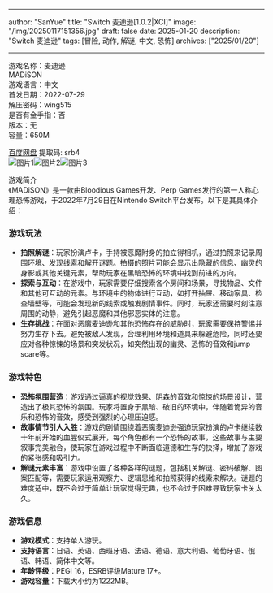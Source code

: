 
---
author: "SanYue"
title: "Switch 麦迪逊[1.0.2|XCI]"
image: "/img/20250117151356.jpg"
draft: false
date: 2025-01-20
description: "Switch 麦迪逊"
tags: [冒险, 动作, 解谜, 中文, 恐怖]
archives: ["2025/01/20"]

---

游戏名称：麦迪逊   
MADiSON    
游戏语言：中文  
首发日期：2022-07-29  
解压密码：wing515  
是否有金手指：否  
版本：无   
容量：650M

[百度网盘](https://pan.baidu.com/s/1fs7_N9K-xwm0WJmgNp7vvQ) 提取码: srb4  
![图片1](/img/e2fc59.jpg)![图片2](/img/cf78c3.jpg)![图片3](/img/de3075.jpg)  

游戏简介  
《MADiSON》是一款由Bloodious Games开发、Perp Games发行的第一人称心理恐怖游戏，于2022年7月29日在Nintendo Switch平台发布。以下是其具体介绍：

### 游戏玩法
- **拍照解谜**：玩家扮演卢卡，手持被恶魔附身的拍立得相机，通过拍照来记录周围环境、发现线索和解开谜题。拍摄的照片可能会显示出隐藏的信息、幽灵的身影或其他关键元素，帮助玩家在黑暗恐怖的环境中找到前进的方向。
- **探索与互动**：在游戏中，玩家需要仔细搜索各个房间和场景，寻找物品、文件和其他可互动的元素。与环境中的物体进行互动，如打开抽屉、移动家具、检查墙壁等，可能会发现新的线索或触发剧情事件。同时，玩家还需要时刻注意周围的动静，避免引起恶魔和其他邪恶实体的注意。
- **生存挑战**：在面对恶魔麦迪逊和其他恐怖存在的威胁时，玩家需要保持警惕并努力生存下去。避免被敌人发现，合理利用环境和道具来躲避危险，同时还要应对各种惊悚的场景和突发状况，如突然出现的幽灵、恐怖的音效和jump scare等。

### 游戏特色
- **恐怖氛围营造**：游戏通过逼真的视觉效果、阴森的音效和惊悚的场景设计，营造出了极其恐怖的氛围。玩家将置身于黑暗、破旧的环境中，伴随着诡异的音乐和恐怖的音效，感受到强烈的心理压迫感。
- **故事情节引人入胜**：游戏的剧情围绕着恶魔麦迪逊强迫玩家扮演的卢卡继续数十年前开始的血腥仪式展开，每个角色都有一个恐怖的故事，这些故事与主要叙事完美融合，使玩家在游戏过程中不断面临道德和生存的抉择，增加了游戏的紧张感和吸引力。
- **解谜元素丰富**：游戏中设置了各种各样的谜题，包括机关解谜、密码破解、图案匹配等，需要玩家运用观察力、逻辑思维和拍照获得的线索来解决。谜题的难度适中，既不会过于简单让玩家觉得无趣，也不会过于困难导致玩家卡关太久。

### 游戏信息
- **游戏模式**：支持单人游玩。
- **支持语言**：日语、英语、西班牙语、法语、德语、意大利语、葡萄牙语、俄语、韩语、简体中文等。
- **年龄评级**：PEGI 16，ESRB评级Mature 17+。
- **游戏容量**：下载大小约为1222MB。

